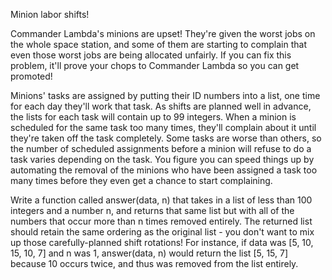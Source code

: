 Minion labor shifts!

Commander Lambda's minions are upset! They're given the worst jobs on the whole space station, and some of them are starting to complain 
that even those worst jobs are being allocated unfairly. If you can fix this problem, it'll prove your chops to Commander Lambda so you can get promoted!

Minions' tasks are assigned by putting their ID numbers into a list, one time for each day they'll work that task. 
As shifts are planned well in advance, the lists for each task will contain up to 99 integers. When a minion is scheduled for the same task too many times, 
they'll complain about it until they're taken off the task completely. Some tasks are worse than others, 
so the number of scheduled assignments before a minion will refuse to do a task varies depending on the task. 
You figure you can speed things up by automating the removal of the minions who have been assigned a task too many times before they even get a chance to start complaining.

Write a function called answer(data, n) that takes in a list of less than 100 integers and a number n, 
and returns that same list but with all of the numbers that occur more than n times removed entirely. 
The returned list should retain the same ordering as the original list - you don't want to mix up those carefully-planned shift rotations! For instance, 
if data was [5, 10, 15, 10, 7] and n was 1, answer(data, n) would return the list [5, 15, 7] because 10 occurs twice, and thus was removed from the list entirely.

